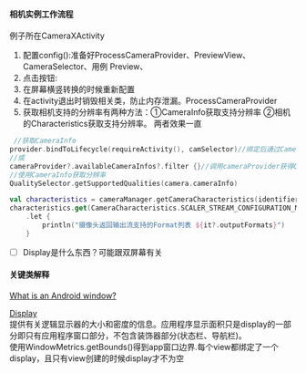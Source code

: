 #### 相机实例工作流程

例子所在CameraXActivity

1. 配置config():准备好ProcessCameraProvider、PreviewView、CameraSelector、用例 Preview、
2. 点击按钮:
3. 在屏幕横竖转换的时候重新配置
4. 在activity退出时销毁相关类，防止内存泄漏。ProcessCameraProvider
5. 获取相机支持的分辨率有两种方法：①CameraInfo获取支持分辨率 ②相机的Characteristics获取支持分辨率。 两者效果一直

  ```kotlin
   //获取CameraInfo
provider.bindToLifecycle(requireActivity(), camSelector)//绑定后通过Camera获取CameraInfo
//或
cameraProvider?.availableCameraInfos?.filter {}//调用cameraProvider获得CameraInfo
//使用CameraInfo获取分辨率
QualitySelector.getSupportedQualities(camera.cameraInfo)
 ```

```kotlin
val characteristics = cameraManager.getCameraCharacteristics(identifier)
characteristics.get(CameraCharacteristics.SCALER_STREAM_CONFIGURATION_MAP)//此摄像头设备支持的可用流配置
    .let {
        println("摄像头返回输出流支持的Format列表 ${it?.outputFormats}")
    }
```

- [ ] Display是什么东西？可能跟双屏幕有关

#### 关键类解释

[What is an Android window?](https://stackoverflow.com/questions/9451755/what-is-an-android-window)

[Display](https://developer.android.google.cn/reference/android/view/Display?hl=en)    
提供有关逻辑显示器的大小和密度的信息。应用程序显示面积只是display的一部分即只有应用程序窗口部分，不包含装饰器部分(状态栏、导航栏)。  
使用WindowMetrics.getBounds()得到app窗口边界.每个view都绑定了一个display，且只有view创建的时候display才不为空